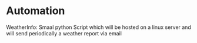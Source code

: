 # Automation

WeatherInfo:
  Smaal python Script which will be hosted on a linux server and will send periodically a weather report via email
